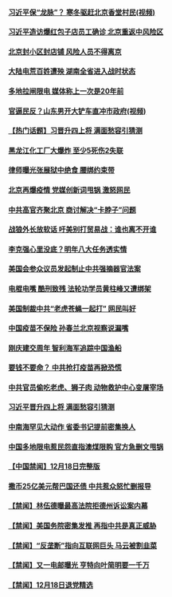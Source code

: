 #### [习近平保“龙脉”？ 寒冬驱赶北京香堂村民(视频)](../pages/prog204/a103014164.md) 
#### [习近平造访爆红包子店员工确诊 北京重返中风险区](../pages/prog204/a103014105.md) 
#### [北京封小区封店铺 风险人员不得离京](../pages/prog204/a103014096.md) 
#### [大陆电荒百姓遭殃 湖南全省进入战时状态](../pages/prog204/a103014069.md) 
#### [多地拉闸限电 媒体称上一次是20年前](../pages/prog204/a103014087.md) 
#### [官逼民反？山东男开大铲车直冲市政府(视频)](../pages/prog204/a103014042.md) 
#### [【热门话题】习晋升四上将 满面愁容引猜测](../pages/prog204/a103013607.md) 
#### [黑龙江化工厂大爆炸 至少5死伤2失联](../pages/prog204/a103013682.md) 
#### [律师曝光张展狱中绝食 腰绑约束带](../pages/prog204/a103013661.md) 
#### [北京再爆疫情 党媒创新词甩锅 激怒网民](../pages/prog204/a103013655.md) 
#### [中共高官齐聚北京 商讨解决“卡脖子”问题](../pages/prog204/a103013611.md) 
#### [战狼外长放软话 吁美别打贸易战：谁也离不开谁](../pages/prog204/a103013585.md) 
#### [李克强心里没底？明年八大任务透实情](../pages/prog204/a103013614.md) 
#### [美国会参众议员发起制止中共强摘器官法案](../pages/prog204/a103013589.md) 
#### [电棍电嘴 酷刑致残 法轮功学员黄柱峰又遭绑架](../pages/prog204/a103013550.md) 
#### [美国制裁中共“老虎苍蝇一起打” 网民叫好](../pages/prog204/a103013579.md) 
#### [中国疫苗不保险 孙春兰北京视察说漏嘴](../pages/prog204/a103013522.md) 
#### [刚庆建交周年 智利海军追踪中国渔船](../pages/prog204/a103013451.md) 
#### [要钱不要命？ 中共抢打疫苗再掀恐慌](../pages/prog204/a103013477.md) 
#### [中共官员偷吃老虎、狮子肉   动物救护中心变屠宰场](../pages/prog204/a103013446.md) 
#### [习近平晋升四上将 满面愁容引猜测](../pages/prog204/a103013439.md) 
#### [中南海罕见大动作 省委书记提前密集换人](../pages/prog204/a103013381.md) 
#### [中国多地限电惹民怨直指澳煤限购 官方急删文甩锅](../pages/prog204/a103013259.md) 
#### [【中国禁闻】12月18日完整版](../pages/prog204/a103013278.md) 
#### [撒币25亿美元帮巴国还债 中共惹众怒忙删报导](../pages/prog204/a103013222.md) 
#### [【禁闻】林伍德曝最高法院拒德州诉讼案内幕](../pages/prog204/a103013242.md) 
#### [【禁闻】美国务院密集发推 再指中共是真正威胁](../pages/prog204/a103013151.md) 
#### [【禁闻】“反垄断”指向互联网巨头 马云被割韭菜](../pages/prog204/a103013127.md) 
#### [【禁闻】又一电邮曝光 亨特向叶简明要一千万](../pages/prog204/a103013087.md) 
#### [【禁闻】12月18日退党精选](../pages/prog204/a103013093.md) 
